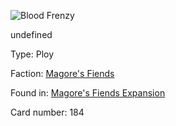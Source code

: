 
![Blood Frenzy](https://warhammerunderworlds.com/wp-content/uploads/sites/6/2018/03/184_ENG.png)

undefined

Type: Ploy

Faction: [Magore's Fiends](/factions/magores-fiends.md)

Found in: [Magore's Fiends Expansion](/locations/magores-fiends-expansion.md)

Card number: 184
